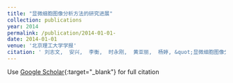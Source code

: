 ```yaml
---
title: "显微细胞图像分析方法的研究进展"
collection: publications
year: 2014
permalink: /publication/2014-01-01-
date: 2014-01-01
venue: '北京理工大学学报'
citation: ' 刘志文,  安兴,  李衡,  时永刚,  黄亚丽,  杨婷, &quot;显微细胞图像分析方法的研究进展.&quot; 北京理工大学学报, 2014.'
---
```

Use [Google Scholar](https://scholar.google.com/scholar?q=显微细胞图像分析方法的研究进展){:target="_blank"} for full citation